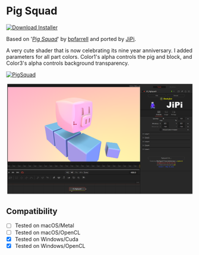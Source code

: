 # Pig Squad
[![Download Installer](https://img.shields.io/static/v1?label=Download&message=PigSquad-Installer.lua&color=blue)](https://github.com/nmbr73/Shadertoys/releases/download/V1.1/PigSquad-Installer.lua "Installer")

Based on '_[Pig Squad](https://www.shadertoy.com/view/WdBcRh)_' by [bpfarrell](https://www.shadertoy.com/user/bpfarrell) and ported by [JiPi](../../Site/Profiles/JiPi.md).

A very cute shader that is now celebrating its nine year anniversary.
I added parameters for all part colors. Color1's alpha controls the pig and block, and Color3's alpha controls background transparency.


[![PigSquad](https://user-images.githubusercontent.com/78935215/169035117-051e7d99-063e-4783-b7f5-da3b4d56d628.gif)](PigSquad.fuse)

[![Thumbnail](PigSquad.png)](https://www.shadertoy.com/view/WdBcRh "View on Shadertoy.com")


## Compatibility
- [ ] Tested on macOS/Metal
- [ ] Tested on macOS/OpenCL
- [x] Tested on Windows/Cuda
- [x] Tested on Windows/OpenCL
